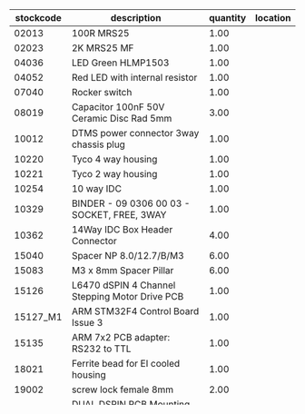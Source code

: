 |stockcode|description|quantity|location|
|---------|-----------|--------|--------|
|02013|100R MRS25|1.00||
|02023|2K MRS25 MF|1.00||
|04036|LED Green HLMP1503|1.00||
|04052|Red LED with internal resistor|1.00||
|07040|Rocker switch|1.00||
|08019|Capacitor 100nF 50V Ceramic Disc Rad 5mm|3.00||
|10012|DTMS power connector 3way chassis plug|1.00||
|10220|Tyco 4 way housing|1.00||
|10221|Tyco 2 way housing|1.00||
|10254|10 way IDC|1.00||
|10329|BINDER - 09 0306 00 03 - SOCKET, FREE, 3WAY|1.00||
|10362|14Way IDC Box Header Connector|4.00||
|15040|Spacer NP 8.0/12.7/B/M3|6.00||
|15083|M3 x 8mm Spacer Pillar|6.00||
|15126|L6470 dSPIN 4 Channel Stepping Motor Drive PCB|1.00||
|15127_M1|ARM STM32F4 Control Board Issue 3|1.00||
|15135|ARM 7x2 PCB adapter: RS232 to TTL|1.00||
|18021|Ferrite bead for EI cooled housing|1.00||
|19002|screw lock female 8mm|2.00||
|45650|DUAL DSPIN PCB Mounting Plate|1.00||
|99060|LED CLIP, 3MM, PK50|2.00||
|99750|M3 Solder Tag (box of 100)|1.00||
|50314-BM|WIRING DIAGRAM MONOPQ A1, D1, R1|1.00||
|45602|9 Way D Sub IDC Connector|1.00||
